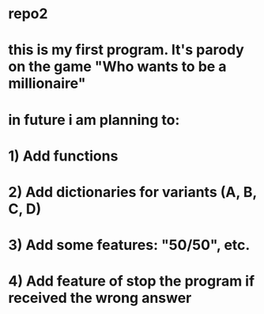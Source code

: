 # repo2
# this is my first program. It's parody on the game "Who wants to be a millionaire"
# in future i am planning to:
# 1) Add functions
# 2) Add dictionaries for variants (A, B, C, D)
# 3) Add some features: "50/50", etc.
# 4) Add feature of stop the program if received the wrong answer